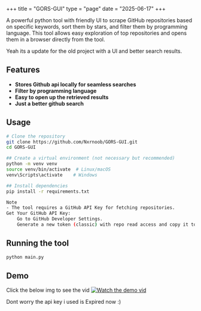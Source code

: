 +++
title = "GORS-GUI"
type = "page"
date = "2025-06-17"
+++

A powerful python tool with friendly UI to scrape GitHub repositories based on specific keywords, sort them by stars, and filter them by programming language. This tool allows easy exploration of top repositories and opens them in a browser directly from the tool.

Yeah its a update for the old project with a UI and better search results.

## Features
 - **Stores Github api locally for seamless searches**
 - **Filter by programming language**
 - **Easy to open up the retrieved results**
 - **Just a better github search**

## Usage

```bash
# Clone the repository
git clone https://github.com/Nxrnoob/GORS-GUI.git
cd GORS-GUI

## Create a virtual environment (not necessary but recommended)
python -m venv venv
source venv/bin/activate  # Linux/macOS
venv\Scripts\activate    # Windows

## Install dependencies
pip install -r requirements.txt

Note 
- The tool requires a GitHub API Key for fetching repositories.
Get Your GitHub API Key:
    Go to GitHub Developer Settings.
    Generate a new token (classic) with repo read access and copy it to paste it in the tool.
```

## Running the tool
```bash
python main.py
```


## Demo 
  Click the below img to see the vid
   [![Watch the demo vid](/images/gorsgui.png)](https://youtu.be/rGl0NNzb3sU)

   Dont worry the api key i used is Expired now :)
